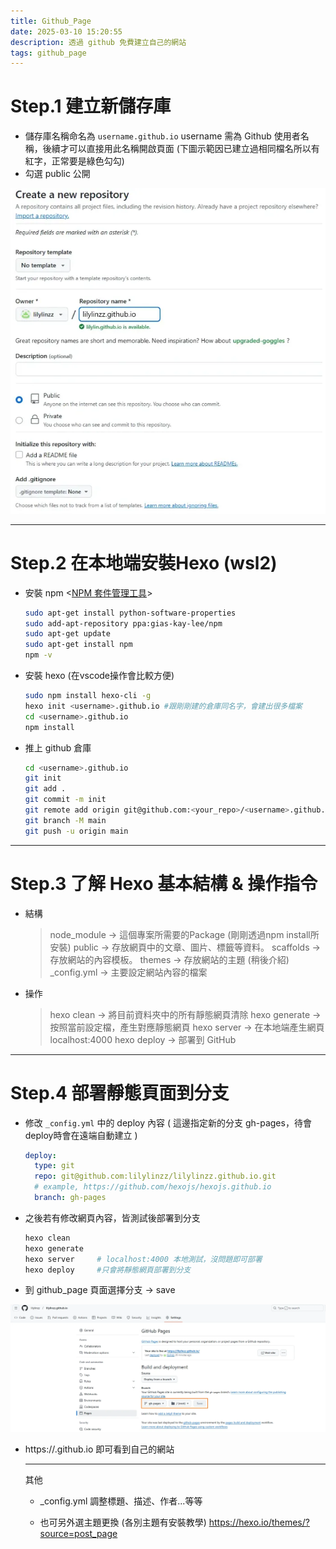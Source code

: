 ```yaml
---
title: Github_Page
date: 2025-03-10 15:20:55
description: 透過 github 免費建立自己的網站
tags: github_page
---
```


# Step.1 建立新儲存庫

- 儲存庫名稱命名為 `username.github.io` username 需為 Github 使用者名稱，後續才可以直接用此名稱開啟頁面 (下圖示範因已建立過相同檔名所以有紅字，正常要是綠色勾勾)
- 勾選 public 公開

![](../images/Github-Page/Github-Page_01.png)


---

# Step.2 在本地端安裝Hexo (wsl2)

- 安裝 npm <[NPM 套件管理工具](https://github.com/nodejs-tw/nodejs-wiki-book/blob/master/zh-tw/node_npm.rst?source=post_page-----4d295ed96236---------------------------------------)>
    
    ```bash
    sudo apt-get install python-software-properties
    sudo add-apt-repository ppa:gias-kay-lee/npm
    sudo apt-get update
    sudo apt-get install npm
    npm -v
    ```
    

- 安裝 hexo (在vscode操作會比較方便)
    
    ```bash
    sudo npm install hexo-cli -g
    hexo init <username>.github.io #跟剛剛建的倉庫同名字，會建出很多檔案
    cd <username>.github.io
    npm install
    ```

- 推上 github 倉庫

    ```bash
    cd <username>.github.io
    git init
    git add .
    git commit -m init
    git remote add origin git@github.com:<your_repo>/<username>.github.io.git
    git branch -M main
    git push -u origin main
    ```
 

---    

# Step.3 了解 Hexo 基本結構 & 操作指令

- 結構
    
    > node_module -> 這個專案所需要的Package (剛剛透過npm install所安裝)
    public -> 存放網頁中的文章、圖片、標籤等資料。
    scaffolds -> 存放網站的內容模板。
    themes -> 存放網站的主題 (稍後介紹)
    _config.yml -> 主要設定網站內容的檔案
    > 

- 操作
    
    > hexo clean  -> 將目前資料夾中的所有靜態網頁清除
    hexo generate  -> 按照當前設定檔，產生對應靜態網頁
    hexo server  -> 在本地端產生網頁 localhost:4000
    hexo deploy  -> 部署到 GitHub
    > 


---

# Step.4 部署靜態頁面到分支

- 修改 `_config.yml` 中的 deploy 內容 ( 這邊指定新的分支 gh-pages，待會deploy時會在遠端自動建立 )
    
    ```yaml
    deploy:
      type: git
      repo: git@github.com:lilylinzz/lilylinzz.github.io.git
      # example, https://github.com/hexojs/hexojs.github.io
      branch: gh-pages
    ```
    
- 之後若有修改網頁內容，皆測試後部署到分支
    
    ```bash
    hexo clean
    hexo generate
    hexo server     # localhost:4000 本地測試，沒問題即可部署
    hexo deploy     #只會將靜態網頁部署到分支
    ```
    
- 到 github_page 頁面選擇分支 → save

![image](../images/Github-Page/Github-Page_02.png)


- https://<username>.github.io 即可看到自己的網站
    
    
    ---
    其他
    
    * _config.yml 調整標題、描述、作者...等等

    * 也可另外選主題更換 (各別主題有安裝教學)
    https://hexo.io/themes/?source=post_page
